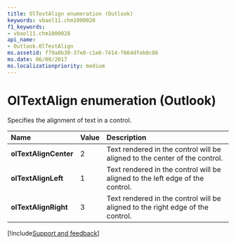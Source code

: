 ```yaml
---
title: OlTextAlign enumeration (Outlook)
keywords: vbaol11.chm1000028
f1_keywords:
- vbaol11.chm1000028
api_name:
- Outlook.OlTextAlign
ms.assetid: f79a8b30-37e0-c1e6-7414-f664dfeb0c86
ms.date: 06/08/2017
ms.localizationpriority: medium
---
```



# OlTextAlign enumeration (Outlook)

Specifies the alignment of text in a control.



|Name|Value|Description|
|:-----|:-----|:-----|
| **olTextAlignCenter**|2|Text rendered in the control will be aligned to the center of the control.|
| **olTextAlignLeft**|1|Text rendered in the control will be aligned to the left edge of the control.|
| **olTextAlignRight**|3|Text rendered in the control will be aligned to the right edge of the control.|

[!include[Support and feedback](~/includes/feedback-boilerplate.md)]